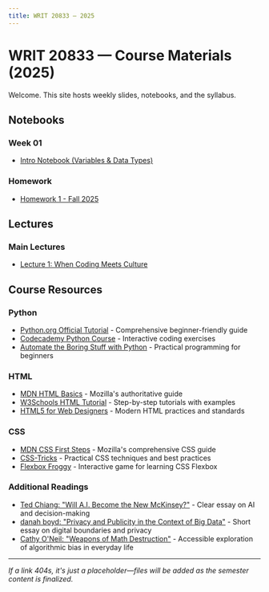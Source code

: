 ```yaml
---
title: WRIT 20833 — 2025
---
```


# WRIT 20833 — Course Materials (2025)

Welcome. This site hosts weekly slides, notebooks, and the syllabus.

## Notebooks

### Week 01
- [Intro Notebook (Variables & Data Types)](https://colab.research.google.com/github/TCU-DCDA/WRIT20833-2025/blob/main/notebooks/week-01/intro.ipynb)

<!-- ### Tutorial Notebooks
- [Tutorial 01: Digital Boundaries](https://colab.research.google.com/github/TCU-DCDA/WRIT20833-2025/blob/main/notebooks/tutorials/Tutorial_01_Digital_Boundaries_MiniLecture1.ipynb)
- [Tutorial 02: Classification Logic](https://colab.research.google.com/github/TCU-DCDA/WRIT20833-2025/blob/main/notebooks/tutorials/Tutorial_02_Classification_Logic_MiniLecture2.ipynb)
- [Tutorial 03: AI Agency](https://colab.research.google.com/github/TCU-DCDA/WRIT20833-2025/blob/main/notebooks/tutorials/Tutorial_03_AI_Agency_MiniLecture3.ipynb)
- [Tutorial 04: Collective Memory](https://colab.research.google.com/github/TCU-DCDA/WRIT20833-2025/blob/main/notebooks/tutorials/Tutorial_04_Collective_Memory_MiniLecture4.ipynb) -->

### Homework
- [Homework 1 - Fall 2025](https://colab.research.google.com/github/TCU-DCDA/WRIT20833-2025/blob/main/notebooks/homework/WRIT20833_HW1_Fall2025.ipynb)

## Lectures

### Main Lectures
- [Lecture 1: When Coding Meets Culture](/WRIT20833-2025/lectures/main/lecture1.html)

<!-- ### Mini-Lecture Series
- [Mini-Lecture Series Overview](/WRIT20833-2025/lectures/mini-lectures/index.html)
- [Mini-Lecture 1: Digital Boundaries](/WRIT20833-2025/lectures/mini-lectures/lecture-1/index.html)
- [Mini-Lecture 2: Classification Logic](/WRIT20833-2025/lectures/mini-lectures/lecture-2/index.html)
- [Mini-Lecture 3: AI Agency](/WRIT20833-2025/lectures/mini-lectures/lecture-3/index.html)
- [Mini-Lecture 4: Collective Memory](/WRIT20833-2025/lectures/mini-lectures/lecture-4/index.html)
- [Suggested Readings](/WRIT20833-2025/lectures/mini-lectures/suggested-readings.md)
- [Lecture Outlines](/WRIT20833-2025/lectures/mini-lectures/lecture_outlines_clarified.txt) -->

## Course Resources

### Python
- [Python.org Official Tutorial](https://docs.python.org/3/tutorial/) - Comprehensive beginner-friendly guide
- [Codecademy Python Course](https://www.codecademy.com/learn/learn-python-3) - Interactive coding exercises
- [Automate the Boring Stuff with Python](https://automatetheboringstuff.com/) - Practical programming for beginners

### HTML
- [MDN HTML Basics](https://developer.mozilla.org/en-US/docs/Learn/Getting_started_with_the_web/HTML_basics) - Mozilla's authoritative guide
- [W3Schools HTML Tutorial](https://www.w3schools.com/html/) - Step-by-step tutorials with examples
- [HTML5 for Web Designers](https://html5forwebdesigners.com/) - Modern HTML practices and standards

### CSS
- [MDN CSS First Steps](https://developer.mozilla.org/en-US/docs/Learn/CSS/First_steps) - Mozilla's comprehensive CSS guide
- [CSS-Tricks](https://css-tricks.com/guides/beginner/) - Practical CSS techniques and best practices
- [Flexbox Froggy](https://flexboxfroggy.com/) - Interactive game for learning CSS Flexbox

### Additional Readings
- [Ted Chiang: "Will A.I. Become the New McKinsey?"](https://www.newyorker.com/science/annals-of-artificial-intelligence/will-ai-become-the-new-mckinsey) - Clear essay on AI and decision-making
- [danah boyd: "Privacy and Publicity in the Context of Big Data"](https://www.danah.org/papers/talks/2010/WWW2010.html) - Short essay on digital boundaries and privacy
- [Cathy O'Neil: "Weapons of Math Destruction"](https://www.penguinrandomhouse.com/books/241363/weapons-of-math-destruction-by-cathy-oneil/) - Accessible exploration of algorithmic bias in everyday life

---

*If a link 404s, it's just a placeholder—files will be added as the semester content is finalized.*
